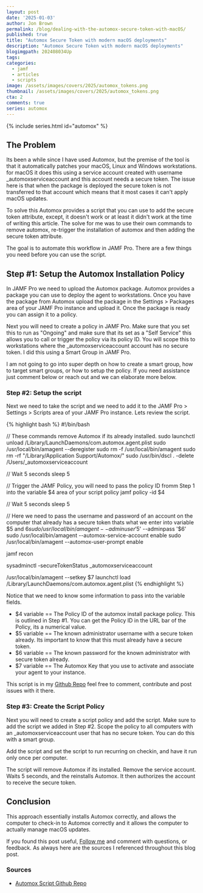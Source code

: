 ```yaml
---
layout: post
date: '2025-01-03'
author: Jon Brown
permalink: /blog/dealing-with-the-automox-secure-token-with-macOS/
published: true
title: "Automox Secure Token with modern macOS deployments"
description: "Automox Secure Token with modern macOS deployments"
blogimgpath: 202408034Up
tags:
categories:
  - jamf
  - articles
  - scripts
image: /assets/images/covers/2025/automox_tokens.png
thumbnail: /assets/images/covers/2025/automox_tokens.png
cta: 2
comments: true
series: automox
---
```


{% include series.html id="automox" %}

## The Problem

Its been a while since I have used Automox, but the premise of the tool is that it automatically patches your macOS, Linux and Windows workstations. for macOS it does this using a service account created with username _automoxserviceaccount and this account needs a secure token. The issue here is that when the package is deployed the secure token is not transferred to that account which means that it most cases it can't apply macOS updates. 

To solve this Automox provides a script that you can use to add the secure token attribute, except, it doesn't work or at least it didn't work at the time of writing this article. The solve for me was to use their own commands to remove automox, re-trigger the installation of automox and then adding the secure token attribute. 

The goal is to automate this workflow in JAMF Pro. There are a few things you need before you can use the script. 

## Step #1: Setup the Automox Installation Policy  

In JAMF Pro we need to upload the Automox package. Automox provides a package you can use to deploy the agent to workstations. Once you have the package from Automox upload the package in the Settings > Packages area of your JAMF Pro instance and upload it. Once the package is ready you can assign it to a policy. 

Next you will need to create a policy in JAMF Pro. Make sure that you set this to run as "Ongoing" and make sure that its set as a "Self Service" this allows you to call or trigger the policy via its policy ID. You will scope this to workstations where the _automoxserviceaccount account has no secure token. I did this using a Smart Group in JAMF Pro. 

I am not going to go into super depth on how to create a smart group, how to target smart groups, or how to setup the policy. If you need assistance just comment below or reach out and we can elaborate more below. 

### Step #2: Setup the script

Next we need to take the script and we need to add it to the JAMF Pro > Settings > Scripts area of your JAMF Pro instance. Lets review the script. 

{% highlight bash %}
#!/bin/bash

// These commands remove Automox if its already installed. 
sudo launchctl unload /Library/LaunchDaemons/com.automox.agent.plist
sudo /usr/local/bin/amagent --deregister
sudo rm -f /usr/local/bin/amagent
sudo rm -rf "/Library/Application Support/Automox/"
sudo /usr/bin/dscl . -delete /Users/_automoxserviceaccount

// Wait 5 seconds
sleep 5

// Trigger the JAMF Policy, you will need to pass the policy ID fromm Step 1 into the variable $4 area of your script policy
jamf policy -id $4

// Wait 5 seconds
sleep 5

// Here we need to pass the username and password of an account on the computer that already has a secure token thats what we enter into variable $5 and $6
sudo /usr/local/bin/amagent --adminuser '$5' --adminpass '$6'
sudo /usr/local/bin/amagent --automox-service-account enable
sudo /usr/local/bin/amagent --automox-user-prompt enable

jamf recon

sysadminctl -secureTokenStatus _automoxserviceaccount

/usr/local/bin/amagent --setkey $7
launchctl load /Library/LaunchDaemons/com.automox.agent.plist
{% endhighlight %} 

Notice that we need to know some information to pass into the variable fields. 

- $4 variable == The Policy ID of the automox install package policy. This is outlined in Step #1. You can get the Policy ID in the URL bar of the Policy, its a numerical value. 
- $5 variable == The known administrator username with a secure token already. Its important to know that this must already have a secure token. 
- $6 variable == The known password for the known administrator with secure token already. 
- $7 variable == The Automox Key that you use to activate and associate your agent to your instance. 

This script is in my [Github Repo](https://github.com/jonbrown21/Automox-macOS-Secure-Token) feel free to comment, contribute and post issues with it there. 

### Step #3: Create the Script Policy

Next you will need to create a script policy and add the script. Make sure to add the script we added in Step #2. Scope the policy to all computers with an _automoxserviceaccount user that has no secure token. You can do this with a smart group. 

Add the script and set the script to run recurring on checkin, and have it run only once per computer. 

The script will remove Automox if its installed. Remove the service account. Waits 5 seconds, and the reinstalls Automox. It then authorizes the account to receive the secure token. 

## Conclusion

This approach essentially installs Automox correctly, and allows the computer to check-in to Automox correctly and it allows the computer to actually manage macOS updates. 

If you found this post useful, [Follow me](https://www.linkedin.com/in/jonbrown2/) and comment with questions, or feedback. As always here are the sources I referenced throughout this blog post.

### Sources
- [Automox Script Github Repo](https://github.com/jonbrown21/Automox-macOS-Secure-Token)
